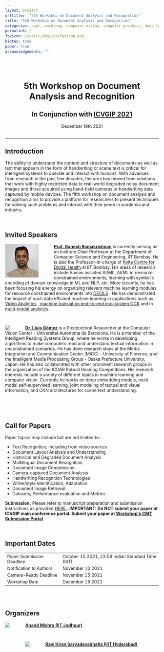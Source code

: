 ```yaml
---
layout: project
urltitle:  "5th Workshop on Document Analysis and Recognition"
title: "5th Workshop on Document Analysis and Recognition"
categories: cvpr, workshop, computer vision, computer graphics, deep learning, generative modeling, visual learning, simulation environments, robotics, machine learning, reinforcement learning
permalink: /
favicon: /static/img/ico/favicon.png
bibtex: true
paper: true
acknowledgements: ""
---
```


<br>
<div class="row">
  <div class="col-xs-12">
   <center><h1>5th Workshop on Document Analysis and Recognition</h1></center>
   <center><h2>In Conjunction with <a href="https://iitj.ac.in/icvgip2021/">ICVGIP 2021</a></h2></center>
   <center><span style="font-weight:400;">December 19th 2021</span></center>    
    <center><span style="color:#e74c3c;font-weight:400;"></span></center>
    <br/>
  </div>
</div>

<hr>

<div class="row" id="intro">
  <div class="col-xs-12">
    <h2>Introduction</h2>
  </div>
</div>

<div class="row">
  <div class="col-xs-12">    
    <p> The ability to understand the content and structure of documents as well as text that appears in the form of handwriting or scene text is     critical for intelligent systems to operate and interact with humans. With advances from research in the past few decades, the area has moved from solutions that work with highly restricted data to real-world degraded noisy document images and those acquired using hand-held cameras or handwriting data captured by mobile devices. The fifth workshop on document analysis and recognition aims to provide a platform for researchers to present techniques for solving such problems and interact with their peers in academia and industry. </p>    
  </div>
</div> 

<br>


<div class="row" id="speakers">
  <div class="col-xs-12">
    <h2>Invited Speakers</h2>
  </div>
</div>
<div class="row">
  <div class="col-md-12">
    <a href="https://www.cse.iitb.ac.in/~ganesh/"><img class="people-pic" style="float:left;margin-right:50px;" src="https://raw.githubusercontent.com/wdar21/wdar21.github.io/main/static/img/people/gr110x.jpg"></a>
    <p>
      <b><a href="https://www.cse.iitb.ac.in/~ganesh/">Prof. Ganesh Ramakrishnan</a></b> is currently serving as an Institute Chair Professor at the Department of Computer Science and Engineering, IIT Bombay. He is also the Professor-in-charge of  <a href="https://www.kcdh.iitb.ac.in/">Koita Centre for Digital Health</a> at IIT Bombay. His areas of research include human assisted AI/ML, AI/ML in resource constrained environments, learning with symbolic encoding of domain knowledge in ML and NLP, etc. More recently, he has been focusing his energy on organizing relevant machine learning modules for resource constrained environments into <a href="https://decile.org/">DECILE</a> . He has demonstrated the impact of such data efficient machine learning in applications such as <a href="https://www.cse.iitb.ac.in/~vidsurv">Video Analytics</a> , <a href="https://www.udaanproject.org/">machine translation end-to-end eco-system <a href="https://www.cse.iitb.ac.in/~ocr">OCR</a> and in <a href="https://www.cse.iitb.ac.in/~malta/">multi-modal analytics</a>.
    </p>
  </div>
</div>

<br>

<div class="row">
  <div class="col-md-12">
    <a href="http://lluisgomez.github.io/"><img class="people-pic" style="float:left;margin-right:50px;" src="http://lluisgomez.github.io/img/lluis_bg.png"></a>
    <p>
      <b><a href="http://lluisgomez.github.io/">Dr. Lluís Gómez</a></b> is a Postdoctoral Researcher at the Computer Vision Center - Universitat Autonoma de Barcelona. He is a member of the Intelligent Reading Systems Group, where he works in developing algorithms to make computers read and understand textual information in unconstrained scenarios. He has done research stays at the Media Integration and Communication Center (MICC) - University of Florence, and the Intelligent Media Processing Group - Osaka Prefecture University, Japan. He has also collaborated with other prominent research groups in the organization of the ICDAR Robust Reading Competitions. His research interests include a variety of different topics in machine learning and computer vision. Currently he works on deep embedding models, multi modal self-supervised learning, joint modeling of textual and visual information, and CNN architectures for scene text understanding.
    </p>
  </div>
</div><br>

<br>
<br>

<div class="row" id="cfp">
  <div class="col-xs-12">
    <h2>Call for Papers</h2>
  </div>
</div>

<div class="row">
  <div class="col-xs-12">
    Paper topics may include but are not limited to:
   
  <ul>
      <li> Text Recognition, including from video sources </li>
      <li> Document Layout Analysis and Understanding </li>
      <li> Historical and Degraded Document Analysis </li>
      <li> Multilingual Document Recognition </li>
      <li> Document Image Compression </li>
      <li> Camera-captured Document Analysis </li>
      <li> Handwriting Recognition Technologies </li>
      <li> Writer/style Identification, Adaptation </li>
      <li> Document Image Retrieval </li>
      <li> Datasets, Performance evaluation and Metrics </li>    
   </ul>
  
   <b> Submission:</b> Please refer to manuscript preparation and submission instructions as provided <a href="https://iitj.ac.in/icvgip2021/authorGuidelines.php"> HERE </a>. <b> IMPORTANT: Do NOT submit your paper at ICVGIP main conference portal. Submit your paper at <a href="https://cmt3.research.microsoft.com/DAR2021">Workshop's CMT Submission Portal</a></b>
   
  </div>
</div>

<br>

<div class="row" id="dates">
  <div class="col-xs-12">
    <h2>Important Dates</h2>
  </div>
</div>

<div class="row">
  <div class="col-xs-12">
    <table class="table table-striped">
      <tbody>
        <tr>
          <td>Paper Submission Deadline</td>
          <td>October 15 2021, 23:59 Indian Standard Time (IST)</td>
        </tr>
        <tr>
          <td>Notification to Authors</td>
          <td>November 10 2021</td>
        </tr>
        <tr>
          <td>Camera-Ready Deadline</td>
          <td>November 15 2021</td>
        </tr>
        <tr>
          <td>Workshop Date</td>
          <td>December 19 2021</td>
        </tr>
      </tbody>
    </table>
  </div>
</div>

<br>
<br>

<div class="row" id="speakers">
  <div class="col-xs-12">
    <h2>Organizers</h2>
  </div>
</div>
<div class="row">
  <div class="col-md-12">
    <a href="https://anandmishra22.github.io/"><img height=200px class="people-pic" style="float:left;margin-right:50px;" src="https://anandmishra22.github.io/files/mishra_oct15.jpg"></a>
    <p>
      <b><a href="https://anandmishra22.github.io/">Anand Mishra (IIT Jodhpur)</a></b>
    </p>
  </div>
</div><br>

<div class="row">
  <div class="col-md-12">
    <a href="https://ravika.github.io/"><img class="people-pic" style="float:left;margin-right:50px;" src="https://ravika.github.io/ravipic.jpeg"></a>
    <p>
      <b><a href="https://ravika.github.io/">Ravi Kiran Sarvadevabhatla (IIIT Hyderabad)</a></b>
    </p>
  </div>
</div><br>

<br>
<br>


